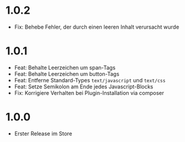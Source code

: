 # 1.0.2

* Fix: Behebe Fehler, der durch einen leeren Inhalt verursacht wurde

# 1.0.1

* Feat: Behalte Leerzeichen um span-Tags
* Feat: Behalte Leerzeichen um button-Tags
* Feat: Entferne Standard-Types `text/javascript` und `text/css`
* Feat: Setze Semikolon am Ende jedes Javascript-Blocks
* Fix: Korrigiere Verhalten bei Plugin-Installation via composer

# 1.0.0

* Erster Release im Store
